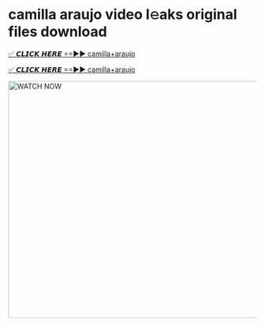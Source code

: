 # camilla araujo video l𝚎aks original files download

<p><a href="https://mediafirer.com/camilla+araujo&ref=titik" rel="nofollow">✅ 𝘾𝙇𝙄𝘾𝙆 𝙃𝙀𝙍𝙀 ==►► camilla+araujo</a></p>

<p><a href="https://mediafirer.com/camilla+araujo&ref=titik" rel="nofollow">✅ 𝘾𝙇𝙄𝘾𝙆 𝙃𝙀𝙍𝙀 ==►► camilla+araujo</a></p>

<p><a rel="nofollow" title="WATCH NOW" href="https://mediafirer.com/camilla+araujo&ref=titik"><img border="camilla+araujo" height="480" width="854" title="WATCH NOW" alt="WATCH NOW" src="https://i.imgur.com/WiGg2rx.gif"></a></p>